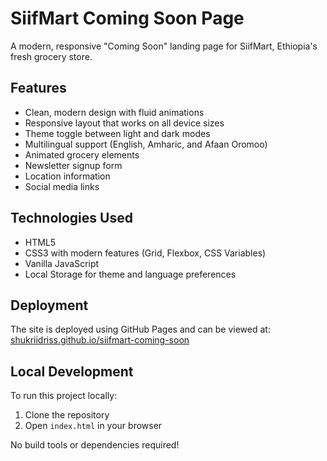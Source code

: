 # SiifMart Coming Soon Page

A modern, responsive "Coming Soon" landing page for SiifMart, Ethiopia's fresh grocery store.

## Features

- Clean, modern design with fluid animations
- Responsive layout that works on all device sizes
- Theme toggle between light and dark modes
- Multilingual support (English, Amharic, and Afaan Oromoo)
- Animated grocery elements
- Newsletter signup form
- Location information
- Social media links

## Technologies Used

- HTML5
- CSS3 with modern features (Grid, Flexbox, CSS Variables)
- Vanilla JavaScript
- Local Storage for theme and language preferences

## Deployment

The site is deployed using GitHub Pages and can be viewed at: [shukriidriss.github.io/siifmart-coming-soon](https://shukriidriss.github.io/siifmart-coming-soon)

## Local Development

To run this project locally:

1. Clone the repository
2. Open `index.html` in your browser

No build tools or dependencies required! 